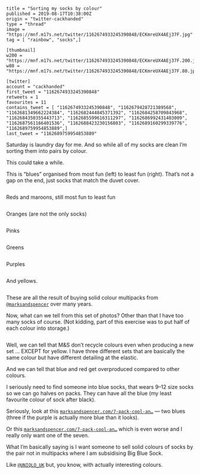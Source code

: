 ```
title = "Sorting my socks by colour"
published = 2019-08-17T10:38:00Z
origin = "twitter-cackhanded"
type = "thread"
image = "https://mnf.m17s.net/twitter/1162674933245390848/ECKmreUX4AEj37F.jpg"
tag = [ "rainbow", "socks",]

[thumbnail]
w200 = "https://mnf.m17s.net/twitter/1162674933245390848/ECKmreUX4AEj37F.200.jpg"
w80 = "https://mnf.m17s.net/twitter/1162674933245390848/ECKmreUX4AEj37F.80.jpg"

[twitter]
account = "cackhanded"
first_tweet = "1162674933245390848"
retweets = 1
favourites = 11
contains_tweet = [ "1162674933245390848", "1162679428721389568", "1162681349662224384", "1162682444845371392", "1162684258709843968", "1162684350355443713", "1162685599616311297", "1162686992431403009", "1162687561166401536", "1162688423230156803", "1162689160299339776", "1162689759954853889",]
last_tweet = "1162689759954853889"
```

Saturday is laundry day for me. And so while all of my socks are clean I’m sorting them into pairs by colour.

This could take a while.

This is “blues” organised from most fun (left) to least fun (right). That’s not a gap on the end, just socks that match the duvet cover.

<p class='image'><img src='https://mnf.m17s.net/twitter/1162674933245390848/ECKmreUX4AEj37F.jpg' alt=''></p>

Reds and maroons, still most fun to least fun

<p class='image'><img src='https://mnf.m17s.net/twitter/1162674933245390848/ECKqxHTWwAEtpw0.jpg' alt=''></p>

Oranges (are not the only socks)

<p class='image'><img src='https://mnf.m17s.net/twitter/1162674933245390848/ECKsg9UW4AEjrxj.jpg' alt=''></p>

Pinks

<p class='image'><img src='https://mnf.m17s.net/twitter/1162674933245390848/ECKtgyNXkAA0F_E.jpg' alt=''></p>

Greens

<p class='image'><img src='https://mnf.m17s.net/twitter/1162674933245390848/ECKvKNNXkAAcK-f.jpg' alt=''></p>

Purples

<p class='image'><img src='https://mnf.m17s.net/twitter/1162674933245390848/ECKvPtYXYAApsRf.jpg' alt=''></p>

And yellows.

<p class='image'><img src='https://mnf.m17s.net/twitter/1162674933245390848/ECKwYSoXkAAGTEM.jpg' alt=''></p>

These are all the result of buying solid colour multipacks from [`@marksandspencer`](https://twitter.com/marksandspencer) over many years.

Now, what can we tell from this set of photos? Other than that I have too many socks of course. (Not kidding, part of this exercise was to put half of each colour into storage.)

<p class='image'><img src='https://mnf.m17s.net/twitter/1162674933245390848/ECKxpkwX4AM8b2b.jpg' alt=''></p>

Well, we can tell that M&amp;S don’t recycle colours even when producing a new set … EXCEPT for yellow. I have three different sets that are basically the same colour but have different detailing at the elastic.

And we can tell that blue and red get overproduced compared to other colours.

I seriously need to find someone into blue socks, that wears 9–12 size socks so we can go halves on packs. They can have all the blue (my least favourite colour of sock after black).

Seriously, look at this [`marksandspencer.com/7-pack-cool-an…`](https://www.marksandspencer.com/7-pack-cool-and-freshfeet-cotton-rich-socks/p/p60166596) — two blues (three if the purple is actually more blue than it looks).

Or this [`marksandspencer.com/7-pack-cool-an…`](https://www.marksandspencer.com/7-pack-cool-and-fresh-cotton-socks/p/p60264574) which is even worse and I really only want one of the seven.

What I’m basically saying is I want someone to sell solid colours of socks by the pair not in multipacks where I am subsidising Big Blue Sock.

Like [`@UNIQLO_UK`](https://twitter.com/UNIQLO_UK) but, you know, with actually interesting colours.

